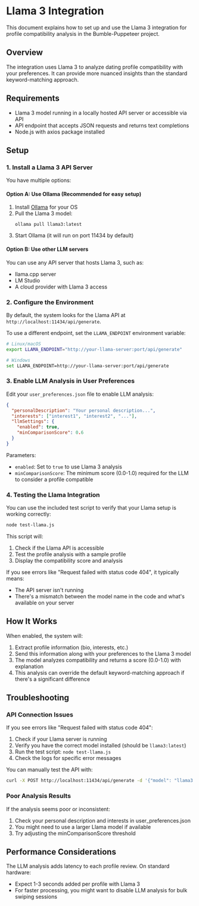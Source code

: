 # Llama 3 Integration

This document explains how to set up and use the Llama 3 integration for profile compatibility analysis in the Bumble-Puppeteer project.

## Overview

The integration uses Llama 3 to analyze dating profile compatibility with your preferences. It can provide more nuanced insights than the standard keyword-matching approach.

## Requirements

- Llama 3 model running in a locally hosted API server or accessible via API
- API endpoint that accepts JSON requests and returns text completions
- Node.js with axios package installed

## Setup

### 1. Install a Llama 3 API Server

You have multiple options:

#### Option A: Use Ollama (Recommended for easy setup)

1. Install [Ollama](https://ollama.ai/) for your OS
2. Pull the Llama 3 model:
   ```
   ollama pull llama3:latest
   ```
3. Start Ollama (it will run on port 11434 by default)

#### Option B: Use other LLM servers

You can use any API server that hosts Llama 3, such as:
- llama.cpp server
- LM Studio
- A cloud provider with Llama 3 access

### 2. Configure the Environment

By default, the system looks for the Llama API at `http://localhost:11434/api/generate`. 

To use a different endpoint, set the `LLAMA_ENDPOINT` environment variable:

```bash
# Linux/macOS
export LLAMA_ENDPOINT="http://your-llama-server:port/api/generate"

# Windows
set LLAMA_ENDPOINT=http://your-llama-server:port/api/generate
```

### 3. Enable LLM Analysis in User Preferences

Edit your `user_preferences.json` file to enable LLM analysis:

```json
{
  "personalDescription": "Your personal description...",
  "interests": ["interest1", "interest2", "..."],
  "llmSettings": {
    "enabled": true,
    "minComparisonScore": 0.6
  }
}
```

Parameters:
- `enabled`: Set to `true` to use Llama 3 analysis
- `minComparisonScore`: The minimum score (0.0-1.0) required for the LLM to consider a profile compatible

### 4. Testing the Llama Integration

You can use the included test script to verify that your Llama setup is working correctly:

```bash
node test-llama.js
```

This script will:
1. Check if the Llama API is accessible
2. Test the profile analysis with a sample profile
3. Display the compatibility score and analysis

If you see errors like "Request failed with status code 404", it typically means:
- The API server isn't running
- There's a mismatch between the model name in the code and what's available on your server

## How It Works

When enabled, the system will:

1. Extract profile information (bio, interests, etc.)
2. Send this information along with your preferences to the Llama 3 model
3. The model analyzes compatibility and returns a score (0.0-1.0) with explanation
4. This analysis can override the default keyword-matching approach if there's a significant difference

## Troubleshooting

### API Connection Issues

If you see errors like "Request failed with status code 404":

1. Check if your Llama server is running
2. Verify you have the correct model installed (should be `llama3:latest`)
3. Run the test script: `node test-llama.js`
4. Check the logs for specific error messages

You can manually test the API with:
```bash
curl -X POST http://localhost:11434/api/generate -d '{"model": "llama3:latest", "prompt": "Hello", "stream": false}'
```

### Poor Analysis Results

If the analysis seems poor or inconsistent:

1. Check your personal description and interests in user_preferences.json
2. You might need to use a larger Llama model if available
3. Try adjusting the minComparisonScore threshold

## Performance Considerations

The LLM analysis adds latency to each profile review. On standard hardware:
- Expect 1-3 seconds added per profile with Llama 3
- For faster processing, you might want to disable LLM analysis for bulk swiping sessions 
